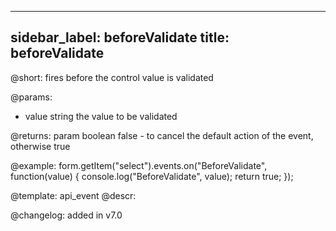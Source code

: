 
---
sidebar_label: beforeValidate
title: beforeValidate
---          

@short: fires before the control value is validated
 

@params:
- value       string  the value to be validated

@returns:
param   boolean     false - to cancel the default action of the event, otherwise true

@example:
form.getItem("select").events.on("BeforeValidate", function(value) {
    console.log("BeforeValidate", value);
    return true;
});


@template: api_event
@descr:


@changelog: added in v7.0
